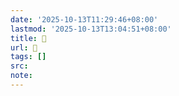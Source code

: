```yaml
---
date: '2025-10-13T11:29:46+08:00'
lastmod: '2025-10-13T13:04:51+08:00'
title: 󰢽
url: 󰢽
tags: []
src:
note:
---
```

